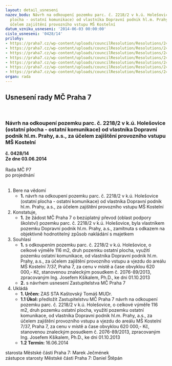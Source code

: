```yaml
---
layout: detail_usneseni
nazev_bodu: Návrh na odkoupení pozemku parc. č. 2218/2 v k.ú. Holešovice (ostatní
  plocha - ostatní komunikace) od vlastníka Dopravní podnik hl.m. Prahy, a.s., za
  účelem zajištění provozního vstupu MŠ Kostelní
datum_vzniku_usneseni: '2014-06-03 00:00:00'
cislo_usneseni: '0428/14'
prilohy:
- https://praha7.cz/wp-content/uploads/councilResolution/Resolutions/24953/29-14-priloha_01_22182_14.pdf
- https://praha7.cz/wp-content/uploads/councilResolution/Resolutions/24953/29-14-priloha_02_22182_14.pdf
- https://praha7.cz/wp-content/uploads/councilResolution/Resolutions/24953/29-14-priloha_06_22182_14.pdf
- https://praha7.cz/wp-content/uploads/councilResolution/Resolutions/24953/29-14-priloha_07_22182_14.doc
- https://praha7.cz/wp-content/uploads/councilResolution/Resolutions/24953/29-14-priloha_08_22182_14.pdf
- https://praha7.cz/wp-content/uploads/councilResolution/Resolutions/24953/29-14-priloha_09_22182_14.pdf
- https://praha7.cz/wp-content/uploads/councilResolution/Resolutions/24953/29-14-priloha_10_22182_14.doc
organ: rada
---
```

<div id="ucUsn_pList" class="usn">
	<span><h2>Usnesení rady MČ Praha 7 </h2>
<br></span><div class="standBody">
<span><h3>Návrh na odkoupení pozemku parc. č. 2218/2 v k.ú. Holešovice (ostatní plocha - ostatní komunikace) od vlastníka Dopravní podnik hl.m. Prahy, a.s., za účelem zajištění provozního vstupu MŠ Kostelní</h3></span><div class="center">
		<strong>č. 0428/14</strong><br>
	</div>
<div class="center">
		<strong>Ze dne 03.06.2014</strong><br><br>
	</div>Rada MČ P7<br> po projednání<br><br><ol>
<li>Bere na vědomí<ul><li>
<strong>1.</strong> návrh na odkoupení pozemku parc. č. 2218/2 v k.ú. Holešovice (ostatní plocha - ostatní komunikace) od vlastníka Dopravní podnik hl.m. Prahy, a.s., za účelem zajištění provozního vstupu MŠ Kostelní</li></ul>
</li>
<li>Konstatuje,<ul><li>
<strong>1.</strong> že žádost MČ Praha 7 o bezúplatný převod (oblast podpory školství) pozemku parc. č. 2218/2 v k.ú. Holešovice, byla vlastníkem pozemku Dopravní podnik hl.m. Prahy, a.s., zamítnuta s odkazem na objektivně hodnotitelný způsob nakládání s majetkem</li></ul>
</li>
<li>Souhlasí<ul>
<li>
<strong>1.</strong> s odkoupením pozemku parc. č. 2218/2 v k.ú. Holešovice, o celkové výměře 116 m2, druh pozemku ostatní plocha, využití pozemku ostatní komunikace, od vlastníka Dopravní podnik hl.m. Prahy, a.s., za účelem zajištění provozního vstupu a vjezdu do areálu MŠ Kostelní 7/37, Praha 7, za cenu v místě a čase obvyklou 620 000,- Kč, stanovenou znaleckým posudkem č. 2076-89/2013, zpracovaným Ing. Josefem Kšíkalem, Ph.D., ke dni 01.10.2013</li>
<li>
<strong>2.</strong> s návrhem usnesení Zastupitelstva MČ Praha 7</li>
</ul>
</li>
<li>Ukládá<ul>
<li>
<strong>1. Určen: </strong>ZAS STA Kaštovský Tomáš MUDr.</li>
<li>
<strong>1.1 Úkol: </strong>předložit Zastupitelstvu MČ Praha 7 návrh na odkoupení pozemku parc. č. 2218/2 v k.ú. Holešovice, o celkové výměře 116 m2, druh pozemku ostatní plocha, využití pozemku ostatní komunikace, od vlastníka Dopravní podnik hl.m. Prahy, a.s., za účelem zajištění provozního vstupu a vjezdu do areálu MŠ Kostelní 7/37, Praha 7, za cenu v místě a čase obvyklou 620 000,- Kč, stanovenou znaleckým posudkem č. 2076-89/2013, zpracovaným Ing. Josefem Kšíkalem, Ph.D., ke dni 01.10.2013</li>
<li>
<strong>1.2 Termín: </strong>16.06.2014</li>
</ul>
</li>
</ol>starosta Městské části Praha 7: Marek Ječmének<br>zástupce starosty Městské části Praha 7: Daniel Štěpán 
</div>
</div>